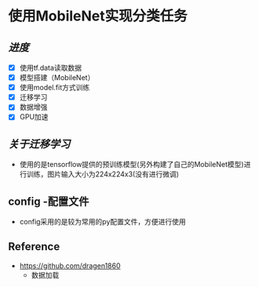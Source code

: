 # 使用MobileNet实现分类任务

## *进度*
- [x] 使用tf.data读取数据
- [x] 模型搭建（MobileNet）
- [x] 使用model.fit方式训练
- [x] 迁移学习
- [x] 数据增强
- [x] GPU加速

## *关于迁移学习*
- 使用的是tensorflow提供的预训练模型(另外构建了自己的MobileNet模型)进行训练，图片输入大小为224x224x3(没有进行微调)

## config -配置文件
- config采用的是较为常用的py配置文件，方便进行使用

## Reference
- https://github.com/dragen1860
  - 数据加载